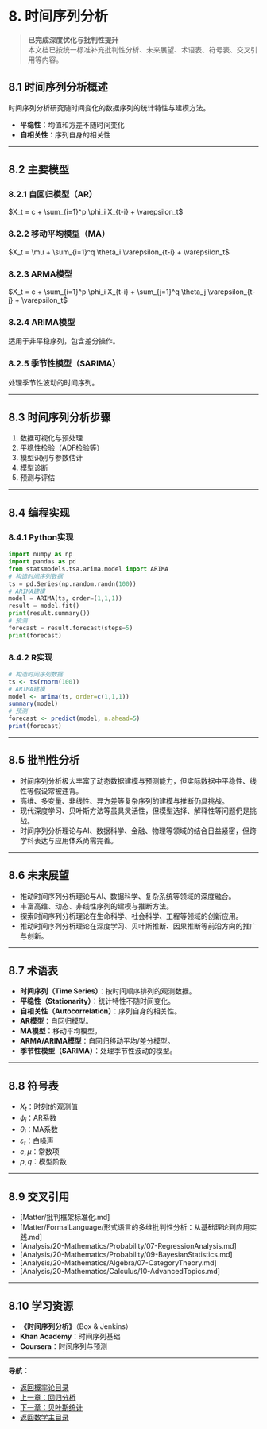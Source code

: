 # 8. 时间序列分析

> **已完成深度优化与批判性提升**  
> 本文档已按统一标准补充批判性分析、未来展望、术语表、符号表、交叉引用等内容。

## 8.1 时间序列分析概述

时间序列分析研究随时间变化的数据序列的统计特性与建模方法。

- **平稳性**：均值和方差不随时间变化
- **自相关性**：序列自身的相关性

---

## 8.2 主要模型

### 8.2.1 自回归模型（AR）

$X_t = c + \sum_{i=1}^p \phi_i X_{t-i} + \varepsilon_t$

### 8.2.2 移动平均模型（MA）

$X_t = \mu + \sum_{i=1}^q \theta_i \varepsilon_{t-i} + \varepsilon_t$

### 8.2.3 ARMA模型

$X_t = c + \sum_{i=1}^p \phi_i X_{t-i} + \sum_{j=1}^q \theta_j \varepsilon_{t-j} + \varepsilon_t$

### 8.2.4 ARIMA模型

适用于非平稳序列，包含差分操作。

### 8.2.5 季节性模型（SARIMA）

处理季节性波动的时间序列。

---

## 8.3 时间序列分析步骤

1. 数据可视化与预处理
2. 平稳性检验（ADF检验等）
3. 模型识别与参数估计
4. 模型诊断
5. 预测与评估

---

## 8.4 编程实现

### 8.4.1 Python实现

```python
import numpy as np
import pandas as pd
from statsmodels.tsa.arima.model import ARIMA
# 构造时间序列数据
ts = pd.Series(np.random.randn(100))
# ARIMA建模
model = ARIMA(ts, order=(1,1,1))
result = model.fit()
print(result.summary())
# 预测
forecast = result.forecast(steps=5)
print(forecast)
```

### 8.4.2 R实现

```r
# 构造时间序列数据
ts <- ts(rnorm(100))
# ARIMA建模
model <- arima(ts, order=c(1,1,1))
summary(model)
# 预测
forecast <- predict(model, n.ahead=5)
print(forecast)
```

---

## 8.5 批判性分析

- 时间序列分析极大丰富了动态数据建模与预测能力，但实际数据中平稳性、线性等假设常被违背。
- 高维、多变量、非线性、异方差等复杂序列的建模与推断仍具挑战。
- 现代深度学习、贝叶斯方法等虽具灵活性，但模型选择、解释性等问题仍是挑战。
- 时间序列分析理论与AI、数据科学、金融、物理等领域的结合日益紧密，但跨学科表达与应用体系尚需完善。

---

## 8.6 未来展望

- 推动时间序列分析理论与AI、数据科学、复杂系统等领域的深度融合。
- 丰富高维、动态、非线性序列的建模与推断方法。
- 探索时间序列分析理论在生命科学、社会科学、工程等领域的创新应用。
- 推动时间序列分析理论在深度学习、贝叶斯推断、因果推断等前沿方向的推广与创新。

---

## 8.7 术语表

- **时间序列（Time Series）**：按时间顺序排列的观测数据。
- **平稳性（Stationarity）**：统计特性不随时间变化。
- **自相关性（Autocorrelation）**：序列自身的相关性。
- **AR模型**：自回归模型。
- **MA模型**：移动平均模型。
- **ARMA/ARIMA模型**：自回归移动平均/差分模型。
- **季节性模型（SARIMA）**：处理季节性波动的模型。

---

## 8.8 符号表

- $X_t$：时刻$t$的观测值
- $\phi_i$：AR系数
- $\theta_i$：MA系数
- $\varepsilon_t$：白噪声
- $c, \mu$：常数项
- $p, q$：模型阶数

---

## 8.9 交叉引用

- [Matter/批判框架标准化.md]
- [Matter/FormalLanguage/形式语言的多维批判性分析：从基础理论到应用实践.md]
- [Analysis/20-Mathematics/Probability/07-RegressionAnalysis.md]
- [Analysis/20-Mathematics/Probability/09-BayesianStatistics.md]
- [Analysis/20-Mathematics/Algebra/07-CategoryTheory.md]
- [Analysis/20-Mathematics/Calculus/10-AdvancedTopics.md]

---

## 8.10 学习资源

- **《时间序列分析》**（Box & Jenkins）
- **Khan Academy**：时间序列基础
- **Coursera**：时间序列与预测

---
**导航：**

- [返回概率论目录](README.md)
- [上一章：回归分析](07-RegressionAnalysis.md)
- [下一章：贝叶斯统计](09-BayesianStatistics.md)
- [返回数学主目录](../README.md)
